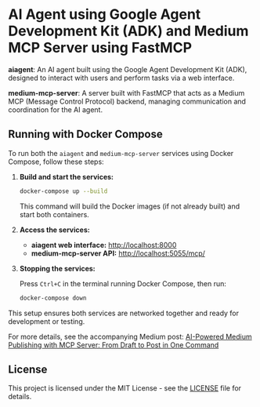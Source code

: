 # AI Agent using Google Agent Development Kit (ADK) and Medium MCP Server using FastMCP

**aiagent**: An AI agent built using the Google Agent Development Kit (ADK), designed to interact with users and perform tasks via a web interface.

**medium-mcp-server**: A server built with FastMCP that acts as a Medium MCP (Message Control Protocol) backend, managing communication and coordination for the AI agent.


## Running with Docker Compose

To run both the `aiagent` and `medium-mcp-server` services using Docker Compose, follow these steps:

1. **Build and start the services:**

   ```bash
   docker-compose up --build
   ```

   This command will build the Docker images (if not already built) and start both containers.

2. **Access the services:**

   - **aiagent web interface:** [http://localhost:8000](http://localhost:8000)
   - **medium-mcp-server API:** [http://localhost:5055/mcp/](http://localhost:5055/mcp/)

3. **Stopping the services:**

   Press `Ctrl+C` in the terminal running Docker Compose, then run:

   ```bash
   docker-compose down
   ```

This setup ensures both services are networked together and ready for development or testing.

For more details, see the accompanying Medium post: [AI-Powered Medium Publishing with MCP Server: From Draft to Post in One Command](https://medium.com/@umes4ever/ai-powered-medium-publishing-with-mcp-server-from-draft-to-post-in-one-command-b8e2b4af9bad)

## License

This project is licensed under the MIT License - see the [LICENSE](https://github.com/umes4ever/aiagent-mcp-medium-publisher/blob/main/LICENSE) file for details.